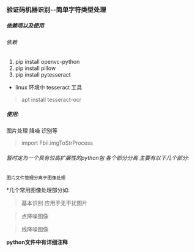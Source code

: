 ### 验证码机器识别--简单字符类型处理 

##### 依赖项以及使用

###### 依赖 
1. pip install openvc-python 
2. pip install pillow 
3. pip install pytesseract 
- linux 环境中 tesseract 工具
> apt install tesseract-ocr 

##### 使用:
图片处理 降噪 识别等
> import Fbil.imgToStrProcess
 
###### 暂时定为一个具有较高扩展性的python包 各个部分分离 主要有以下几个部分:
    图片文件管理分离于图像处理
*几个常用图像处理部分如:
> 基本识别 应用于无干扰图片

> 点降噪图像 

> 线降噪图像

**python文件中有详细注释**

